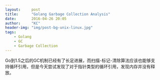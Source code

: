 ```yaml
---
layout:     post
title:      "Golang Garbage Collection Analysis"
date:       2016-04-26 20:05
author:     "KC"
header-img: "img/post-bg-unix-linux.jpg"
tags:
    - Golang
    - GC
    - Garbage Collection
---
```


Go到1.5之后的GC机制已经有了长足进展，而扫描-标记-清除算法应该也能够支持循环引用，但是今天尝试发现了对于指针类型的循环引用，发现内存并没有释放。

